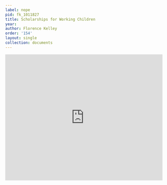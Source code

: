 ```yaml
---
label: nope
pid: fk_1011827
title: Scholarships for Working Children
year:
author: Florence Kelley
order: '154'
layout: single
collection: documents
---
```

<iframe src="https://northwestern.app.box.com/embed/s/b2zeiv57i9jdqrqtssvmxl1k2uvpkv9o?sortColumn=date&view=list" width="500" height="400" frameborder="0" allowfullscreen webkitallowfullscreen msallowfullscreen></iframe>
